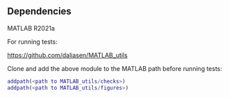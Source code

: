 ## Dependencies

MATLAB R2021a

For running tests:

https://github.com/daliasen/MATLAB_utils

Clone and add the above module to the MATLAB path before running tests:

```matlab
addpath(<path to MATLAB_utils/checks>)
addpath(<path to MATLAB_utils/figures>)
```